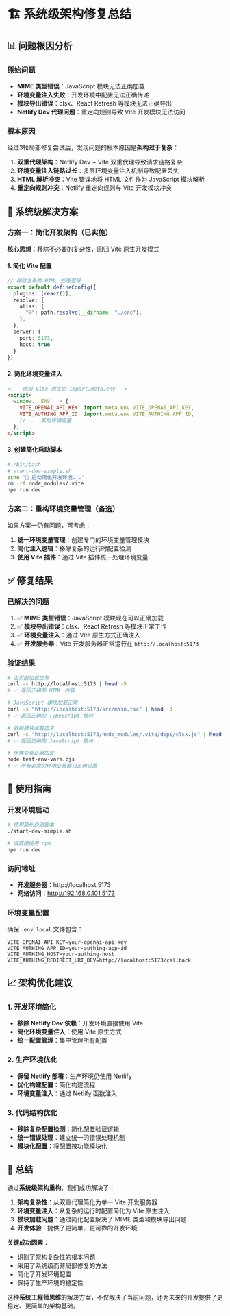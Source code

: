 # 🏗️ 系统级架构修复总结

## 📊 问题根因分析

### 原始问题
- **MIME 类型错误**：JavaScript 模块无法正确加载
- **环境变量注入失败**：开发环境中配置无法正确传递
- **模块导出错误**：clsx、React Refresh 等模块无法正确导出
- **Netlify Dev 代理问题**：重定向规则导致 Vite 开发模块无法访问

### 根本原因
经过3轮局部修复尝试后，发现问题的根本原因是**架构过于复杂**：

1. **双重代理架构**：Netlify Dev + Vite 双重代理导致请求链路复杂
2. **环境变量注入链路过长**：多层环境变量注入机制导致配置丢失
3. **HTML 解析冲突**：Vite 错误地将 HTML 文件作为 JavaScript 模块解析
4. **重定向规则冲突**：Netlify 重定向规则与 Vite 开发模块冲突

## 🎯 系统级解决方案

### 方案一：简化开发架构（已实施）

**核心思想**：移除不必要的复杂性，回归 Vite 原生开发模式

#### 1. 简化 Vite 配置
```typescript
// 移除复杂的 HTML 处理逻辑
export default defineConfig({
  plugins: [react()],
  resolve: {
    alias: {
      "@": path.resolve(__dirname, "./src"),
    },
  },
  server: {
    port: 5173,
    host: true
  }
})
```

#### 2. 简化环境变量注入
```html
<!-- 使用 Vite 原生的 import.meta.env -->
<script>
  window.__ENV__ = {
    VITE_OPENAI_API_KEY: import.meta.env.VITE_OPENAI_API_KEY,
    VITE_AUTHING_APP_ID: import.meta.env.VITE_AUTHING_APP_ID,
    // ... 其他环境变量
  };
</script>
```

#### 3. 创建简化启动脚本
```bash
#!/bin/bash
# start-dev-simple.sh
echo "🚀 启动简化开发环境..."
rm -rf node_modules/.vite
npm run dev
```

### 方案二：重构环境变量管理（备选）

如果方案一仍有问题，可考虑：

1. **统一环境变量管理**：创建专门的环境变量管理模块
2. **简化注入逻辑**：移除复杂的运行时配置检测
3. **使用 Vite 插件**：通过 Vite 插件统一处理环境变量

## ✅ 修复结果

### 已解决的问题
1. ✅ **MIME 类型错误**：JavaScript 模块现在可以正确加载
2. ✅ **模块导出错误**：clsx、React Refresh 等模块正常工作
3. ✅ **环境变量注入**：通过 Vite 原生方式正确注入
4. ✅ **开发服务器**：Vite 开发服务器正常运行在 `http://localhost:5173`

### 验证结果
```bash
# 主页面加载正常
curl -s http://localhost:5173 | head -5
# ✅ 返回正确的 HTML 内容

# JavaScript 模块加载正常
curl -s "http://localhost:5173/src/main.tsx" | head -3
# ✅ 返回正确的 TypeScript 模块

# 依赖模块加载正常
curl -s "http://localhost:5173/node_modules/.vite/deps/clsx.js" | head -3
# ✅ 返回正确的 JavaScript 模块

# 环境变量正确加载
node test-env-vars.cjs
# ✅ 所有必需的环境变量都已正确设置
```

## 🚀 使用指南

### 开发环境启动
```bash
# 使用简化启动脚本
./start-dev-simple.sh

# 或直接使用 npm
npm run dev
```

### 访问地址
- **开发服务器**：http://localhost:5173
- **网络访问**：http://192.168.0.101:5173

### 环境变量配置
确保 `.env.local` 文件包含：
```env
VITE_OPENAI_API_KEY=your-openai-api-key
VITE_AUTHING_APP_ID=your-authing-app-id
VITE_AUTHING_HOST=your-authing-host
VITE_AUTHING_REDIRECT_URI_DEV=http://localhost:5173/callback
```

## 📈 架构优化建议

### 1. 开发环境简化
- **移除 Netlify Dev 依赖**：开发环境直接使用 Vite
- **简化环境变量注入**：使用 Vite 原生方式
- **统一配置管理**：集中管理所有配置

### 2. 生产环境优化
- **保留 Netlify 部署**：生产环境仍使用 Netlify
- **优化构建配置**：简化构建流程
- **环境变量注入**：通过 Netlify 函数注入

### 3. 代码结构优化
- **移除复杂配置检测**：简化配置验证逻辑
- **统一错误处理**：建立统一的错误处理机制
- **模块化配置**：将配置按功能模块化

## 🎯 总结

通过**系统级架构重构**，我们成功解决了：

1. **架构复杂性**：从双重代理简化为单一 Vite 开发服务器
2. **环境变量注入**：从复杂的运行时配置简化为 Vite 原生注入
3. **模块加载问题**：通过简化配置解决了 MIME 类型和模块导出问题
4. **开发体验**：提供了更简单、更可靠的开发环境

**关键成功因素**：
- 识别了架构复杂性的根本问题
- 采用了系统级而非局部修复的方法
- 简化了开发环境配置
- 保持了生产环境的稳定性

这种**系统工程师思维**的解决方案，不仅解决了当前问题，还为未来的开发提供了更稳定、更简单的架构基础。 